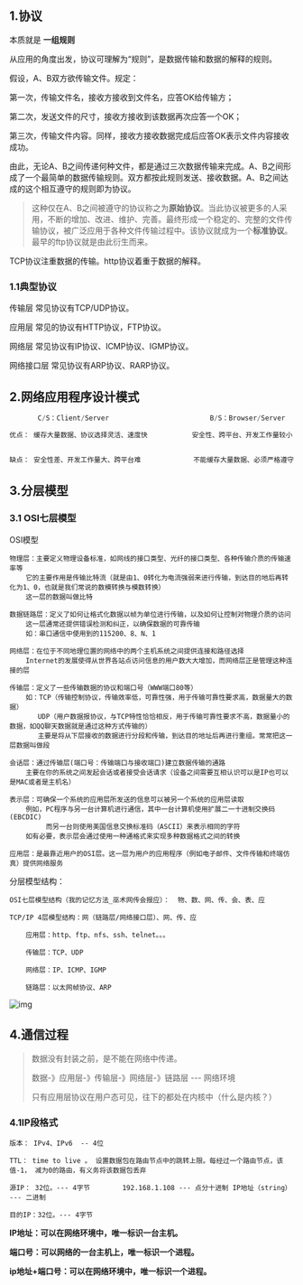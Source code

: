 ## 1.协议

本质就是 **一组规则**

从应用的角度出发，协议可理解为“规则”，是数据传输和数据的解释的规则。

假设，A、B双方欲传输文件。规定：

第一次，传输文件名，接收方接收到文件名，应答OK给传输方；

第二次，发送文件的尺寸，接收方接收到该数据再次应答一个OK；

第三次，传输文件内容。同样，接收方接收数据完成后应答OK表示文件内容接收成功。

由此，无论A、B之间传递何种文件，都是通过三次数据传输来完成。A、B之间形成了一个最简单的数据传输规则。双方都按此规则发送、接收数据。A、B之间达成的这个相互遵守的规则即为协议。

>这种仅在A、B之间被遵守的协议称之为**原始协议**。当此协议被更多的人采用，不断的增加、改进、维护、完善。最终形成一个稳定的、完整的文件传输协议，被广泛应用于各种文件传输过程中。该协议就成为一个**标准协议**。最早的ftp协议就是由此衍生而来。

TCP协议注重数据的传输。http协议着重于数据的解释。

### 1.1典型协议

传输层 常见协议有TCP/UDP协议。

应用层 常见的协议有HTTP协议，FTP协议。

网络层 常见协议有IP协议、ICMP协议、IGMP协议。

网络接口层 常见协议有ARP协议、RARP协议。

## 2.网络应用程序设计模式

```c
       C/S：Client/Server                         B/S：Browser/Server
 
优点：	缓存大量数据、协议选择灵活、速度快			安全性、跨平台、开发工作量较小
	
 
缺点：	安全性差、开发工作量大、跨平台难			 不能缓存大量数据、必须严格遵守http协议
```

## 3.分层模型

### 3.1 OSI七层模型

OSI模型

```
物理层：主要定义物理设备标准，如网线的接口类型、光纤的接口类型、各种传输介质的传输速率等
    它的主要作用是传输比特流（就是由1、0转化为电流强弱来进行传输，到达目的地后再转化为1、0，也就是我们常说的数模转换与模数转换）
    这一层的数据叫做比特
 
数据链路层：定义了如何让格式化数据以帧为单位进行传输，以及如何让控制对物理介质的访问
    这一层通常还提供错误检测和纠正，以确保数据的可靠传输
    如：串口通信中使用到的115200、8、N、1
 
网络层：在位于不同地理位置的网络中的两个主机系统之间提供连接和路径选择
    Internet的发展使得从世界各站点访问信息的用户数大大增加，而网络层正是管理这种连接的层
 
传输层：定义了一些传输数据的协议和端口号（WWW端口80等）
    如：TCP（传输控制协议，传输效率低，可靠性强，用于传输可靠性要求高，数据量大的数据）
       UDP（用户数据报协议，与TCP特性恰恰相反，用于传输可靠性要求不高，数据量小的数据，如QQ聊天数据就是通过这种方式传输的）
       主要是将从下层接收的数据进行分段和传输，到达目的地址后再进行重组。常常把这一层数据叫做段
 
会话层：通过传输层(端口号：传输端口与接收端口)建立数据传输的通路
    主要在你的系统之间发起会话或者接受会话请求（设备之间需要互相认识可以是IP也可以是MAC或者是主机名）
 
表示层：可确保一个系统的应用层所发送的信息可以被另一个系统的应用层读取
    例如，PC程序与另一台计算机进行通信，其中一台计算机使用扩展二一十进制交换码(EBCDIC)
         而另一台则使用美国信息交换标准码（ASCII）来表示相同的字符
    如有必要，表示层会通过使用一种通格式来实现多种数据格式之间的转换
 
应用层：是最靠近用户的OSI层。这一层为用户的应用程序（例如电子邮件、文件传输和终端仿真）提供网络服务
```

分层模型结构：

	OSI七层模型结构（我的记忆方法_巫术网传会报应）：  物、数、网、传、会、表、应
	 
	TCP/IP 4层模型结构：网（链路层/网络接口层）、网、传、应
	 
		应用层：http、ftp、nfs、ssh、telnet。。。
	 
		传输层：TCP、UDP
	 
		网络层：IP、ICMP、IGMP
	 
		链路层：以太网帧协议、ARP

![img](https://img-blog.csdnimg.cn/0df1a23937fa4b0ca3eebaa40e97db3a.png)

## 4.通信过程



> 数据没有封装之前，是不能在网络中传递。
>
> 数据-》应用层-》传输层-》网络层-》链路层  --- 网络环境
>
>
> 只有应用层协议在用户态可见，往下的都处在内核中（什么是内核？）

### 4.1IP段格式

```
版本： IPv4、IPv6  -- 4位
 
TTL： time to live 。 设置数据包在路由节点中的跳转上限。每经过一个路由节点，该值-1， 减为0的路由，有义务将该数据包丢弃
 
源IP： 32位。--- 4字节		192.168.1.108 --- 点分十进制 IP地址（string）  --- 二进制 
 
目的IP：32位。--- 4字节
```

**IP地址：可以在网络环境中，唯一标识一台主机。**

**端口号：可以网络的一台主机上，唯一标识一个进程。**

**ip地址+端口号：可以在网络环境中，唯一标识一个进程。**
